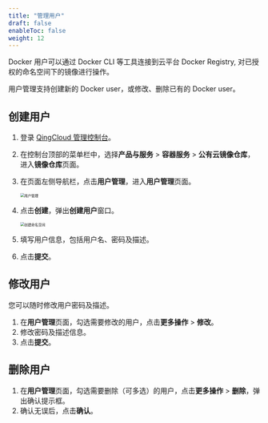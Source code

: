 ```yaml
---
title: "管理用户"
draft: false
enableToc: false
weight: 12
---
```


Docker 用户可以通过 Docker CLI 等工具连接到云平台 Docker Registry, 对已授权的命名空间下的镜像进行操作。

用户管理支持创建新的 Docker user，或修改、删除已有的 Docker user。

## 创建用户

1. 登录 [QingCloud 管理控制台](https://console.qingcloud.com/login)。

2. 在控制台顶部的菜单栏中，选择**产品与服务** > **容器服务** > **公有云镜像仓库**，进入**镜像仓库**页面。

3. 在页面左侧导航栏，点击**用户管理**，进入**用户管理**页面。

   <img src="/container/dockerhub/_images/user_manage.png" alt="用户管理" style="zoom:50%;" />

4. 点击**创建**，弹出**创建用户**窗口。

   <img src="/container/dockerhub/_images/create_namespace.png" alt="创建命名空间" style="zoom:50%;" />

5. 填写用户信息，包括用户名、密码及描述。
6. 点击**提交**。

 ## 修改用户

您可以随时修改用户密码及描述。

1. 在**用户管理**页面，勾选需要修改的用户，点击**更多操作** > **修改**。
2. 修改密码及描述信息。
3. 点击**提交**。

## 删除用户

1. 在**用户管理**页面，勾选需要删除（可多选）的用户，点击**更多操作** > **删除**，弹出确认提示框。
2. 确认无误后，点击**确认**。


